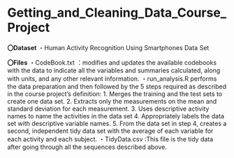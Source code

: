 # Getting_and_Cleaning_Data_Course_Project

**〇Dataset**
  ・Human Activity Recognition Using Smartphones Data Set

**〇Files**
・CodeBook.txt ：modifies and updates the available codebooks with the data to indicate all the variables and summaries calculated, along with units, and any other relevant information.
・run_analysis.R performs the data preparation and then followed by the 5 steps required as described in the course project’s definition:
      1. Merges the training and the test sets to create one data set.
      2. Extracts only the measurements on the mean and standard deviation for each measurement.
      3. Uses descriptive activity names to name the activities in the data set
      4. Appropriately labels the data set with descriptive variable names.
      5. From the data set in step 4, creates a second, independent tidy data set with the average of each variable for each activity and each subject.
・TidyData.csv :This file is the tidy data after going through all the sequences described above.
